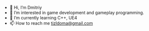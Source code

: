 - 👋 Hi, I’m Dmitriy
- 👀 I’m interested in game development and gameplay programming.
- 🌱 I’m currently learning C++, UE4
- 📫 How to reach me tizldoma@gmail.com

<!---
tizl1234/tizl1234 is a ✨ special ✨ repository because its `README.md` (this file) appears on your GitHub profile.
You can click the Preview link to take a look at your changes.
--->
